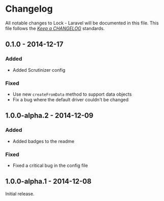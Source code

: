 # Changelog

All notable changes to Lock - Laravel will be documented in this file. This file follows the *[Keep a CHANGELOG](http://keepachangelog.com/)* standards.

## 0.1.0 - 2014-12-17

### Added

- Added Scrutinizer config

### Fixed

- Use new `createFromData` method to support data objects
- Fix a bug where the default driver couldn't be changed

## 1.0.0-alpha.2 - 2014-12-09

### Added

- Added badges to the readme

### Fixed

- Fixed a critical bug in the config file

## 1.0.0-alpha.1 - 2014-12-08

Initial release.

